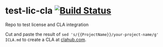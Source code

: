 # test-lic-cla [![Build Status](https://travis-ci.org/vicaya/test-lic-cla.png)](https://travis-ci.org/vicaya/test-lic-cla)
Repo to test license and CLA integration

Cut and paste the result of ```sed 's/{{ProjectName}}/your-project-name/g' ICLA.md``` to create a CLA at [clahub.com](https://www.clahub.com/).
